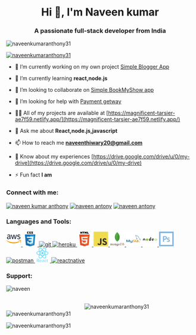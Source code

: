 <h1 align="center">Hi 👋, I'm Naveen kumar</h1>
<h3 align="center">A passionate full-stack developer from India</h3>

<p align="left"> <img src="https://komarev.com/ghpvc/?username=naveenkumaranthony31&label=Profile%20views&color=0e75b6&style=flat" alt="naveenkumaranthony31" /> </p>

<p align="left"> <a href="https://github.com/ryo-ma/github-profile-trophy"><img src="https://github-profile-trophy.vercel.app/?username=naveenkumaranthony31" alt="naveenkumaranthony31" /></a> </p>

- 🔭 I’m currently working on my own project [Simple Blogger App](https://blogger-frontend.onrender.com/)

- 🌱 I’m currently learning **react,node.js**

- 👯 I’m looking to collaborate on [Simple BookMyShow app](https://guvi-hackathon2-frontend-dun.vercel.app/)

- 🤝 I’m looking for help with [Payment getway](https://bucolic-churros-84f04a.netlify.app/)

- 👨‍💻 All of my projects are available at [https://magnificent-tarsier-ae7f59.netlify.app/](https://magnificent-tarsier-ae7f59.netlify.app/)

- 💬 Ask me about **React,node.js,javascript**

- 📫 How to reach me **naveenthiwary20@gmail.com**

- 📄 Know about my experiences [https://drive.google.com/drive/u/0/my-drive](https://drive.google.com/drive/u/0/my-drive)

- ⚡ Fun fact **I am**

<h3 align="left">Connect with me:</h3>
<p align="left">
<a href="https://linkedin.com/in/naveen kumar anthony" target="blank"><img align="center" src="https://raw.githubusercontent.com/rahuldkjain/github-profile-readme-generator/master/src/images/icons/Social/linked-in-alt.svg" alt="naveen kumar anthony" height="30" width="40" /></a>
<a href="https://fb.com/naveen antony" target="blank"><img align="center" src="https://raw.githubusercontent.com/rahuldkjain/github-profile-readme-generator/master/src/images/icons/Social/facebook.svg" alt="naveen antony" height="30" width="40" /></a>
<a href="https://instagram.com/naveen antony" target="blank"><img align="center" src="https://raw.githubusercontent.com/rahuldkjain/github-profile-readme-generator/master/src/images/icons/Social/instagram.svg" alt="naveen antony" height="30" width="40" /></a>
</p>

<h3 align="left">Languages and Tools:</h3>
<p align="left"> <a href="https://aws.amazon.com" target="_blank" rel="noreferrer"> <img src="https://raw.githubusercontent.com/devicons/devicon/master/icons/amazonwebservices/amazonwebservices-original-wordmark.svg" alt="aws" width="40" height="40"/> </a> <a href="https://www.w3schools.com/css/" target="_blank" rel="noreferrer"> <img src="https://raw.githubusercontent.com/devicons/devicon/master/icons/css3/css3-original-wordmark.svg" alt="css3" width="40" height="40"/> </a> <a href="https://git-scm.com/" target="_blank" rel="noreferrer"> <img src="https://www.vectorlogo.zone/logos/git-scm/git-scm-icon.svg" alt="git" width="40" height="40"/> </a> <a href="https://heroku.com" target="_blank" rel="noreferrer"> <img src="https://www.vectorlogo.zone/logos/heroku/heroku-icon.svg" alt="heroku" width="40" height="40"/> </a> <a href="https://www.w3.org/html/" target="_blank" rel="noreferrer"> <img src="https://raw.githubusercontent.com/devicons/devicon/master/icons/html5/html5-original-wordmark.svg" alt="html5" width="40" height="40"/> </a> <a href="https://developer.mozilla.org/en-US/docs/Web/JavaScript" target="_blank" rel="noreferrer"> <img src="https://raw.githubusercontent.com/devicons/devicon/master/icons/javascript/javascript-original.svg" alt="javascript" width="40" height="40"/> </a> <a href="https://www.mongodb.com/" target="_blank" rel="noreferrer"> <img src="https://raw.githubusercontent.com/devicons/devicon/master/icons/mongodb/mongodb-original-wordmark.svg" alt="mongodb" width="40" height="40"/> </a> <a href="https://www.mysql.com/" target="_blank" rel="noreferrer"> <img src="https://raw.githubusercontent.com/devicons/devicon/master/icons/mysql/mysql-original-wordmark.svg" alt="mysql" width="40" height="40"/> </a> <a href="https://nodejs.org" target="_blank" rel="noreferrer"> <img src="https://raw.githubusercontent.com/devicons/devicon/master/icons/nodejs/nodejs-original-wordmark.svg" alt="nodejs" width="40" height="40"/> </a> <a href="https://www.photoshop.com/en" target="_blank" rel="noreferrer"> <img src="https://raw.githubusercontent.com/devicons/devicon/master/icons/photoshop/photoshop-line.svg" alt="photoshop" width="40" height="40"/> </a> <a href="https://postman.com" target="_blank" rel="noreferrer"> <img src="https://www.vectorlogo.zone/logos/getpostman/getpostman-icon.svg" alt="postman" width="40" height="40"/> </a> <a href="https://reactjs.org/" target="_blank" rel="noreferrer"> <img src="https://raw.githubusercontent.com/devicons/devicon/master/icons/react/react-original-wordmark.svg" alt="react" width="40" height="40"/> </a> <a href="https://reactnative.dev/" target="_blank" rel="noreferrer"> <img src="https://reactnative.dev/img/header_logo.svg" alt="reactnative" width="40" height="40"/> </a> </p>

<h3 align="left">Support:</h3>
<p><a href="https://www.buymeacoffee.com/naveen"> <img align="left" src="https://cdn.buymeacoffee.com/buttons/v2/default-yellow.png" height="50" width="210" alt="naveen" /></a></p><br><br>

<p><img align="left" src="https://github-readme-stats.vercel.app/api/top-langs?username=naveenkumaranthony31&show_icons=true&locale=en&layout=compact" alt="naveenkumaranthony31" /></p>

<p>&nbsp;<img align="center" src="https://github-readme-stats.vercel.app/api?username=naveenkumaranthony31&show_icons=true&locale=en" alt="naveenkumaranthony31" /></p>

<p><img align="center" src="https://github-readme-streak-stats.herokuapp.com/?user=naveenkumaranthony31&" alt="naveenkumaranthony31" /></p>
